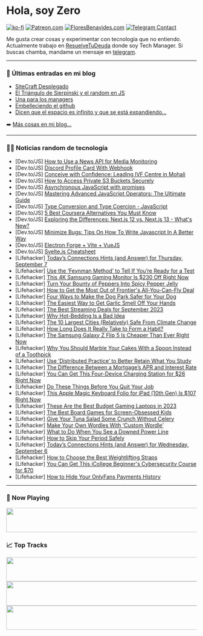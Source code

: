 # Hola, soy Zero

[![ko-fi](https://ko-fi.com/img/githubbutton_sm.svg)](https://ko-fi.com/J3J4N0LUK)
[![Patreon.com](https://img.shields.io/endpoint.svg?url=https%3A%2F%2Fshieldsio-patreon.vercel.app%2Fapi%3Fusername%3Dzerodragon%26type%3Dpatrons&style=for-the-badge)](https://patreon.com/zerodragon)
[![FloresBenavides.com](https://img.shields.io/website?down_message=oops&label=MiBlog&style=for-the-badge&up_message=online&url=https%3A%2F%2Ffloresbenavides.com)](https://floresbenavides.com)
[![Telegram Contact](https://img.shields.io/badge/escr%C3%ADbeme-ZeroDragon-%2326A5E4?style=for-the-badge&logo=telegram)](https://t.me/zerodragon)

Me gusta crear cosas y experimentar con tecnología que no entiendo.
Actualmente trabajo en [ResuelveTuDeuda](http://github.com/resuelve) donde soy Tech Manager.
Si buscas chamba, mandame un mensaje en [telegram](https://t.me/zerodragon).

---

### 📕 Últimas entradas en mi blog
<!-- BLOG-POST-LIST:START -->
- [SiteCraft Desplegado](https://floresbenavides.com/sitecraft-desplegado/)
- [El Triángulo de Sierpinski y el random en JS](https://floresbenavides.com/el-triangulo-de-sierpinski-y-el-random-en-js/)
- [Una para los managers](https://floresbenavides.com/una-para-los-managers/)
- [Embelleciendo el github](https://floresbenavides.com/embelleciendo-el-github/)
- [Dicen que el espacio es infinito y que se está expandiendo…](https://floresbenavides.com/dicen-que-el-espacio-es-infinito-y-que-se-esta-expandiendo/)
<!-- BLOG-POST-LIST:END -->

➡️ [Más cosas en mi blog...](https://floresbenavides.com)

---

### 👨‍💻 Noticias random de tecnología
<!-- TECH-POSTS:START -->
- [Dev.to/JS] [How to Use a News API for Media Monitoring](https://dev.to/newsdataio/how-to-use-a-news-api-for-media-monitoring-5akp)
- [Dev.to/JS] [Discord Profile Card With Webhook](https://dev.to/eii3/discord-profile-card-with-webhook-1b8)
- [Dev.to/JS] [Conceive with Confidence: Leading IVF Centre in Mohali](https://dev.to/ivfbloom/conceive-with-confidence-leading-ivf-centre-in-mohali-35ac)
- [Dev.to/JS] [How to Access Private S3 Buckets Securely](https://dev.to/mohammadfaisal/how-to-access-private-s3-buckets-securely-5f08)
- [Dev.to/JS] [Asynchronous JavaScript with promises](https://dev.to/syedmuhammadaliraza/asynchronous-javascript-with-promises-37ib)
- [Dev.to/JS] [Mastering Advanced JavaScript Operators: The Ultimate Guide](https://dev.to/hasnat12/mastering-advanced-javascript-operators-the-ultimate-guide-aok)
- [Dev.to/JS] [Type Conversion and Type Coercion - JavaScript](https://dev.to/zouhair_sahtout/type-conversion-and-type-coercion-javascript-39i1)
- [Dev.to/JS] [5 Best Coursera Alternatives You Must Know](https://dev.to/aqsa81/5-best-coursera-alternatives-you-must-know-o41)
- [Dev.to/JS] [Exploring the Differences: Next.js 12 vs. Next.js 13 - What&#39;s New?](https://dev.to/dj1samsoe/exploring-the-differences-nextjs-12-vs-nextjs-13-whats-new-32g4)
- [Dev.to/JS] [Minimize Bugs: Tips On How To Write Javascript In A Better Way](https://dev.to/keralpatel/minimize-bugs-tips-on-how-to-write-javascript-in-a-better-way-12bo)
- [Dev.to/JS] [Electron Forge + Vite + VueJS](https://dev.to/brojenuel/electron-forge-vite-vuejs-21he)
- [Dev.to/JS] [Svelte.js Cheatsheet](https://dev.to/easewithtuts/sveltejs-cheatsheet-3md3)
- [Lifehacker] [Today’s Connections Hints &lpar;and Answer&rpar; for Thursday, September 7](https://lifehacker.com/connections-answer-today-september-7-2023-1850807719?utm_source=regular)
- [Lifehacker] [Use the ‘Feynman Method’ to Tell If You’re Ready for a Test](https://lifehacker.com/use-the-feynman-method-to-study-1850809398?utm_source=regular)
- [Lifehacker] [This 4K Samsung Gaming Monitor Is $230 Off Right Now](https://lifehacker.com/this-4k-samsung-gaming-monitor-is-230-off-right-now-1850809686?utm_source=regular)
- [Lifehacker] [Turn Your Bounty of Peppers Into Spicy Pepper Jelly](https://lifehacker.com/easy-pepper-jelly-recipe-for-canning-1850809366?utm_source=regular)
- [Lifehacker] [How to Get the Most Out of Frontier&#39;s All-You-Can-Fly Deal](https://lifehacker.com/how-to-get-the-most-out-of-frontiers-all-you-can-fly-de-1850085576?utm_source=regular)
- [Lifehacker] [Four Ways to Make the Dog Park Safer for Your Dog](https://lifehacker.com/are-dog-parks-safe-for-dogs-1850809221?utm_source=regular)
- [Lifehacker] [The Easiest Way to Get Garlic Smell Off Your Hands](https://lifehacker.com/the-easiest-way-to-get-garlic-smell-off-your-hands-1850809774?utm_source=regular)
- [Lifehacker] [The Best Streaming Deals for September 2023](https://lifehacker.com/best-streaming-deals-1850763728?utm_source=regular)
- [Lifehacker] [Why Hot-Bedding Is a Bad Idea](https://lifehacker.com/why-hot-bedding-is-a-bad-idea-1850809336?utm_source=regular)
- [Lifehacker] [The 10 Largest Cities &lpar;Relatively&rpar; Safe From Climate Change](https://lifehacker.com/us-cities-safest-from-climate-change-1850809083?utm_source=regular)
- [Lifehacker] [How Long Does It Really Take to Form a Habit?](https://lifehacker.com/how-long-does-it-really-take-to-form-a-habit-1849470134?utm_source=regular)
- [Lifehacker] [The Samsung Galaxy Z Flip 5 Is Cheaper Than Ever Right Now](https://lifehacker.com/the-samsung-galaxy-z-flip-5-is-cheaper-than-ever-right-1850808852?utm_source=regular)
- [Lifehacker] [Why You Should Marble Your Cakes With a Spoon Instead of a Toothpick](https://lifehacker.com/why-you-should-marble-your-cakes-with-a-spoon-instead-o-1850808851?utm_source=regular)
- [Lifehacker] [Use ‘Distributed Practice’ to Better Retain What You Study](https://lifehacker.com/use-distributed-practice-to-better-retain-what-you-st-1850808691?utm_source=regular)
- [Lifehacker] [The Difference Between a Mortgage’s APR and Interest Rate](https://lifehacker.com/difference-between-apr-and-interest-rate-1850808813?utm_source=regular)
- [Lifehacker] [You Can Get This Four-Device Charging Station for $26 Right Now](https://lifehacker.com/you-can-get-this-four-device-charging-station-for-26-r-1850806555?utm_source=regular)
- [Lifehacker] [Do These Things Before You Quit Your Job](https://lifehacker.com/do-these-things-before-you-quit-your-job-1850765783?utm_source=regular)
- [Lifehacker] [This Apple Magic Keyboard Folio for iPad &lpar;10th Gen&rpar; Is $107 Right Now](https://lifehacker.com/this-apple-magic-keyboard-folio-for-ipad-10th-gen-is-1850792794?utm_source=regular)
- [Lifehacker] [These Are the Best Budget Gaming Laptops in 2023](https://lifehacker.com/best-budget-gaming-laptops-1850806628?utm_source=regular)
- [Lifehacker] [The Best Board Games for Screen-Obsessed Kids](https://lifehacker.com/best-board-games-kids-1850807151?utm_source=regular)
- [Lifehacker] [Give Your Tuna Salad Some Crunch Without Celery](https://lifehacker.com/tuna-salad-without-celery-1850805972?utm_source=regular)
- [Lifehacker] [Make Your Own Wordles With ‘Custom Wordle’](https://lifehacker.com/make-your-own-wordles-with-custom-wordle-1850805310?utm_source=regular)
- [Lifehacker] [What to Do When You See a Downed Power Line](https://lifehacker.com/what-to-do-when-you-see-a-downed-power-line-1850803210?utm_source=regular)
- [Lifehacker] [How to Skip Your Period Safely](https://lifehacker.com/how-to-skip-your-period-safely-1850804859?utm_source=regular)
- [Lifehacker] [Today’s Connections Hints &lpar;and Answer&rpar; for Wednesday, September 6](https://lifehacker.com/connections-answer-today-september-6-2023-1850803720?utm_source=regular)
- [Lifehacker] [How to Choose the Best Weightlifting Straps](https://lifehacker.com/the-three-types-of-deadlift-straps-and-how-to-choose-t-1847467436?utm_source=regular)
- [Lifehacker] [You Can Get This iCollege Beginner&#39;s Cybersecurity Course for $70](https://lifehacker.com/you-can-get-this-icollege-beginners-cybersecurity-cours-1850792590?utm_source=regular)
- [Lifehacker] [How to Hide Your OnlyFans Payments History](https://lifehacker.com/how-to-hide-your-onlyfans-payments-history-1850805975?utm_source=regular)<!-- TECH-POSTS:END -->

---

### 🎵 Now Playing
<a href="https://spotify-now-playing-dun.vercel.app/now-playing?open"><img src="https://spotify-now-playing-dun.vercel.app/now-playing" width="540" height="64"></a>

### 📈 Top Tracks
<a href="https://spotify-now-playing-dun.vercel.app/top-tracks?i=1&open"><img src="https://spotify-now-playing-dun.vercel.app/top-tracks?i=1" width="540" height="64"></a>
<a href="https://spotify-now-playing-dun.vercel.app/top-tracks?i=2&open"><img src="https://spotify-now-playing-dun.vercel.app/top-tracks?i=2" width="540" height="64"></a>
<a href="https://spotify-now-playing-dun.vercel.app/top-tracks?i=3&open"><img src="https://spotify-now-playing-dun.vercel.app/top-tracks?i=3" width="540" height="64"></a>
